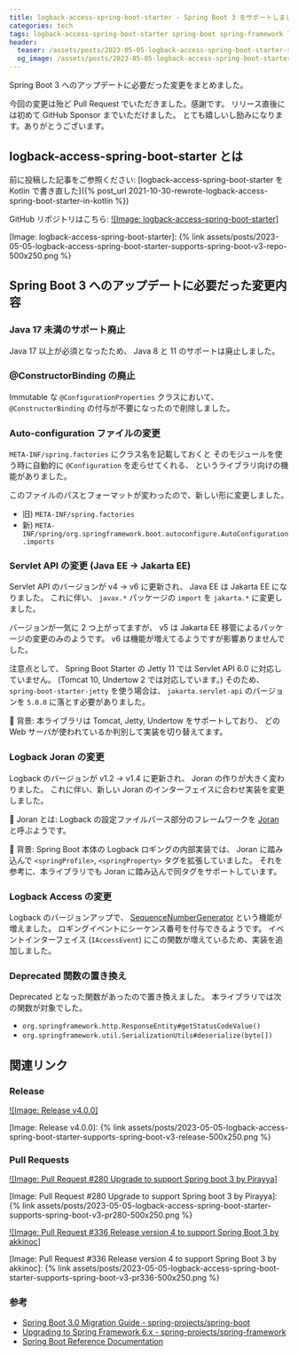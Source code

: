 ```yaml
---
title: logback-access-spring-boot-starter - Spring Boot 3 をサポートしました
categories: tech
tags: logback-access-spring-boot-starter spring-boot spring-framework logback-access logback
header:
  teaser: /assets/posts/2023-05-05-logback-access-spring-boot-starter-supports-spring-boot-v3-1200x630.png
  og_image: /assets/posts/2023-05-05-logback-access-spring-boot-starter-supports-spring-boot-v3-1200x630.png
---
```


Spring Boot 3 へのアップデートに必要だった変更をまとめました。

今回の変更は殆ど Pull Request でいただきました。感謝です。
リリース直後には初めて GitHub Sponsor までいただけました。
とても嬉しいし励みになります。ありがとうございます。

<!--more-->

## logback-access-spring-boot-starter とは

前に投稿した記事をご参照ください:
[logback-access-spring-boot-starter を Kotlin で書き直した]({% post_url 2021-10-30-rewrote-logback-access-spring-boot-starter-in-kotlin %})

GitHub リポジトリはこちら:
[![Image: logback-access-spring-boot-starter]][logback-access-spring-boot-starter]

[logback-access-spring-boot-starter]: https://github.com/akkinoc/logback-access-spring-boot-starter
[Image: logback-access-spring-boot-starter]: {% link assets/posts/2023-05-05-logback-access-spring-boot-starter-supports-spring-boot-v3-repo-500x250.png %}

## Spring Boot 3 へのアップデートに必要だった変更内容

### Java 17 未満のサポート廃止

Java 17 以上が必須となったため、 Java 8 と 11 のサポートは廃止しました。

### @ConstructorBinding の廃止

Immutable な `@ConfigurationProperties` クラスにおいて、
`@ConstructorBinding` の付与が不要になったので削除しました。

### Auto-configuration ファイルの変更

`META-INF/spring.factories` にクラス名を記載しておくと
そのモジュールを使う時に自動的に `@Configuration` を走らせてくれる、
というライブラリ向けの機能がありました。

このファイルのパスとフォーマットが変わったので、新しい形に変更しました。

* 旧) `META-INF/spring.factories`
* 新) `META-INF/spring/org.springframework.boot.autoconfigure.AutoConfiguration.imports`

### Servlet API の変更 (Java EE → Jakarta EE)

Servlet API のバージョンが v4 → v6 に更新され、 Java EE は Jakarta EE になりました。
これに伴い、 `javax.*` パッケージの `import` を `jakarta.*` に変更しました。

バージョンが一気に 2 つ上がってますが、
v5 は Jakarta EE 移管によるパッケージの変更のみのようです。
v6 は機能が増えてるようですが影響ありませんでした。

注意点として、 Spring Boot Starter の Jetty 11 では Servlet API 6.0 に対応していません。
(Tomcat 10, Undertow 2 では対応しています。)
そのため、 `spring-boot-starter-jetty` を使う場合は、
`jakarta.servlet-api` のバージョンを `5.0.0` に落とす必要がありました。

📝 背景:
本ライブラリは Tomcat, Jetty, Undertow をサポートしており、
どの Web サーバが使われているか判別して実装を切り替えてます。

### Logback Joran の変更

Logback のバージョンが v1.2 → v1.4 に更新され、 Joran の作りが大きく変わりました。
これに伴い、新しい Joran のインターフェイスに合わせ実装を変更しました。

📝 Joran とは:
Logback の設定ファイルパース部分のフレームワークを [Joran] と呼ぶようです。

[Joran]: https://logback.qos.ch/manual/onJoran.html

📝 背景:
Spring Boot 本体の Logback ロギングの内部実装では、
Joran に踏み込んで `<springProfile>`, `<springProperty>` タグを拡張していました。
それを参考に、本ライブラリでも Joran に踏み込んで同タグをサポートしています。

### Logback Access の変更

Logback のバージョンアップで、 [SequenceNumberGenerator] という機能が増えました。
ロギングイベントにシーケンス番号を付与できるようです。
イベントインターフェイス (`IAccessEvent`) にこの関数が増えているため、実装を追加しました。

[SequenceNumberGenerator]: https://logback.qos.ch/manual/configuration.html#sequenceNumberGenerator

### Deprecated 関数の置き換え

Deprecated となった関数があったので置き換えました。
本ライブラリでは次の関数が対象でした。

* `org.springframework.http.ResponseEntity#getStatusCodeValue()`
* `org.springframework.util.SerializationUtils#deserialize(byte[])`

## 関連リンク

### Release

[![Image: Release v4.0.0]][Release v4.0.0]

[Release v4.0.0]: https://github.com/akkinoc/logback-access-spring-boot-starter/releases/tag/v4.0.0
[Image: Release v4.0.0]: {% link assets/posts/2023-05-05-logback-access-spring-boot-starter-supports-spring-boot-v3-release-500x250.png %}

### Pull Requests

[![Image: Pull Request #280 Upgrade to support Spring boot 3 by Pirayya]][Pull Request #280 Upgrade to support Spring boot 3 by Pirayya]

[Pull Request #280 Upgrade to support Spring boot 3 by Pirayya]: https://github.com/akkinoc/logback-access-spring-boot-starter/pull/280
[Image: Pull Request #280 Upgrade to support Spring boot 3 by Pirayya]: {% link assets/posts/2023-05-05-logback-access-spring-boot-starter-supports-spring-boot-v3-pr280-500x250.png %}

[![Image: Pull Request #336 Release version 4 to support Spring Boot 3 by akkinoc]][Pull Request #336 Release version 4 to support Spring Boot 3 by akkinoc]

[Pull Request #336 Release version 4 to support Spring Boot 3 by akkinoc]: https://github.com/akkinoc/logback-access-spring-boot-starter/pull/336
[Image: Pull Request #336 Release version 4 to support Spring Boot 3 by akkinoc]: {% link assets/posts/2023-05-05-logback-access-spring-boot-starter-supports-spring-boot-v3-pr336-500x250.png %}

### 参考

* [Spring Boot 3.0 Migration Guide - spring-projects/spring-boot](https://github.com/spring-projects/spring-boot/wiki/Spring-Boot-3.0-Migration-Guide)
* [Upgrading to Spring Framework 6.x - spring-projects/spring-framework](https://github.com/spring-projects/spring-framework/wiki/Upgrading-to-Spring-Framework-6.x)
* [Spring Boot Reference Documentation](https://docs.spring.io/spring-boot/docs/3.0.6/reference/htmlsingle/)

